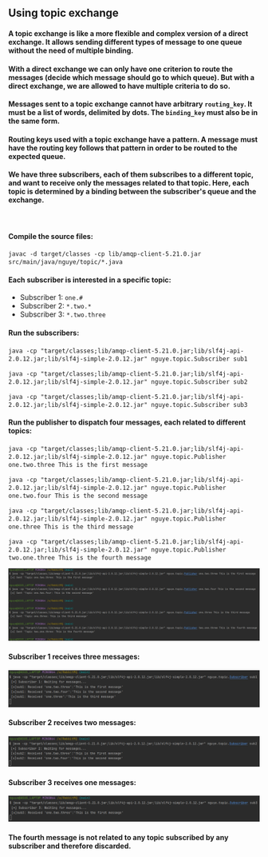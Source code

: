 ## Using topic exchange
#### A topic exchange is like a more flexible and complex version of a direct exchange. It allows sending different types of message to one queue without the need of multiple binding.
#### With a direct exchange we can only have one criterion to route the messages (decide which message should go to which queue). But with a direct exchange, we are allowed to have multiple criteria to do so.
#### Messages sent to a topic exchange cannot have arbitrary `routing_key`. It must be a list of words, delimited by dots. The `binding_key` must also be in the same form.
#### Routing keys used with a topic exchange have a pattern. A message must have the routing key follows that pattern in order to be routed to the expected queue.
#### We have three subscribers, each of them subscribes to a different topic, and want to receive only the messages related to that topic. Here, each topic is determined by a binding between the subscriber's queue and the exchange.
<br>

#### Compile the source files:
```
javac -d target/classes -cp lib/amqp-client-5.21.0.jar src/main/java/nguye/topic/*.java
```
#### Each subscriber is interested in a specific topic:
- Subscriber 1: `one.#`
- Subscriber 2: `*.two.*`
- Subscriber 3: `*.two.three`

#### Run the subscribers:
```
java -cp "target/classes;lib/amqp-client-5.21.0.jar;lib/slf4j-api-2.0.12.jar;lib/slf4j-simple-2.0.12.jar" nguye.topic.Subscriber sub1
```
```
java -cp "target/classes;lib/amqp-client-5.21.0.jar;lib/slf4j-api-2.0.12.jar;lib/slf4j-simple-2.0.12.jar" nguye.topic.Subscriber sub2
```
```
java -cp "target/classes;lib/amqp-client-5.21.0.jar;lib/slf4j-api-2.0.12.jar;lib/slf4j-simple-2.0.12.jar" nguye.topic.Subscriber sub3
```

#### Run the publisher to dispatch four messages, each related to different topics:
```
java -cp "target/classes;lib/amqp-client-5.21.0.jar;lib/slf4j-api-2.0.12.jar;lib/slf4j-simple-2.0.12.jar" nguye.topic.Publisher one.two.three This is the first message
```
```
java -cp "target/classes;lib/amqp-client-5.21.0.jar;lib/slf4j-api-2.0.12.jar;lib/slf4j-simple-2.0.12.jar" nguye.topic.Publisher one.two.four This is the second message
```
```
java -cp "target/classes;lib/amqp-client-5.21.0.jar;lib/slf4j-api-2.0.12.jar;lib/slf4j-simple-2.0.12.jar" nguye.topic.Publisher one.three This is the third message
```
```
java -cp "target/classes;lib/amqp-client-5.21.0.jar;lib/slf4j-api-2.0.12.jar;lib/slf4j-simple-2.0.12.jar" nguye.topic.Publisher two.one.three This is the fourth message
```
![](images/publisher.png)
#### Subscriber 1 receives three messages:
![](images/sub1.png)
#### Subscriber 2 receives two messages:
![](images/sub2.png)
#### Subscriber 3 receives one messages:
![](images/sub3.png)
#### The fourth message is not related to any topic subscribed by any subscriber and therefore discarded.